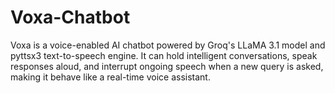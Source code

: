 # Voxa-Chatbot
Voxa is a voice-enabled AI chatbot powered by Groq's LLaMA 3.1 model and pyttsx3 text-to-speech engine. It can hold intelligent conversations, speak responses aloud, and interrupt ongoing speech when a new query is asked, making it behave like a real-time voice assistant.
